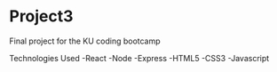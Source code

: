 # Project3
Final project for the KU coding bootcamp

Technologies Used
-React
-Node
-Express
-HTML5
-CSS3
-Javascript

